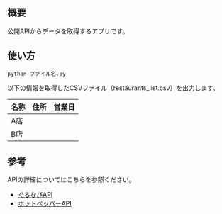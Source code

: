 ## 概要

公開APIからデータを取得するアプリです。


## 使い方

```
python ファイル名.py
```
以下の情報を取得したCSVファイル（restaurants_list.csv）を出力します。

|名称|住所|営業日|
|---|---|---|
|A店|||
|B店|||


## 参考

APIの詳細についてはこちらを参照ください。
- [ぐるなびAPI](https://api.gnavi.co.jp/api/)
- [ホットペッパーAPI](https://webservice.recruit.co.jp/doc/hotpepper/)